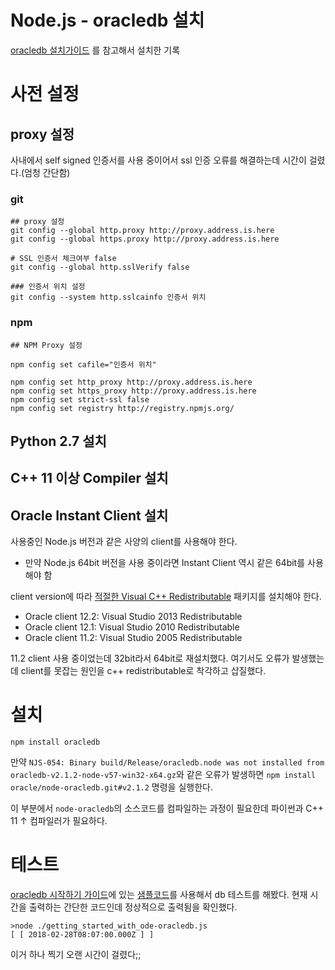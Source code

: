 # Node.js - oracledb 설치

[oracledb 설치가이드](https://github.com/oracle/node-oracledb/blob/master/INSTALL.md#instructions) 를 참고해서 설치한 기록

# 사전 설정

## proxy 설정

사내에서 self signed 인증서를 사용 중이어서 ssl 인증 오류를 해결하는데 시간이 걸렸다.(엄청 간단함)

### git

    ## proxy 설정
    git config --global http.proxy http://proxy.address.is.here
    git config --global https.proxy http://proxy.address.is.here
    
    # SSL 인증서 체크여부 false
    git config --global http.sslVerify false
    
    ### 인증서 위치 설정
    git config --system http.sslcainfo 인증서 위치

### npm

    ## NPM Proxy 설정
    
    npm config set cafile="인증서 위치"
    
    npm config set http_proxy http://proxy.address.is.here
    npm config set https_proxy http://proxy.address.is.here
    npm config set strict-ssl false
    npm config set registry http://registry.npmjs.org/

## Python 2.7 설치

## C++ 11 이상 Compiler 설치

## Oracle Instant Client 설치

사용중인 Node.js 버전과 같은 사양의 client를 사용해야 한다.
  * 만약 Node.js 64bit 버전을 사용 중이라면 Instant Client 역시 같은 64bit를 사용해야 함

client version에 따라 [적절한 Visual C++ Redistributable](https://github.com/oracle/node-oracledb/blob/master/INSTALL.md#--366-install-the-visual-studio-redistributables) 패키지를 설치해야 한다.
  * Oracle client 12.2: Visual Studio 2013 Redistributable
  * Oracle client 12.1: Visual Studio 2010 Redistributable
  * Oracle client 11.2: Visual Studio 2005 Redistributable

11.2 client 사용 중이었는데 32bit라서 64bit로 재설치했다. 여기서도 오류가 발생했는데 client를 못잡는 원인을 c++ redistributable로 착각하고 삽질했다.

# 설치

    npm install oracledb

만약 `NJS-054: Binary build/Release/oracledb.node was not installed from oracledb-v2.1.2-node-v57-win32-x64.gz`와 같은 오류가 발생하면 `npm install oracle/node-oracledb.git#v2.1.2` 명령을 실행한다.

이 부분에서 `node-oracledb`의 소스코드를 컴파일하는 과정이 필요한데 파이썬과 C++ 11 ↑ 컴파일러가 필요하다.

# 테스트
[oracledb 시작하기 가이드](https://github.com/oracle/node-oracledb/blob/master/doc/api.md#getstarted)에 있는 [샘플코드](https://github.com/sshplendid/til/blob/master/nodejs/examples/getting_started_with_node-oracledb.js)를 사용해서 db 테스트를 해봤다. 현재 시간을 출력하는 간단한 코드인데 정상적으로 출력됨을 확인했다.

    >node ./getting_started_with_ode-oracledb.js
	[ [ 2018-02-28T08:07:00.000Z ] ]

이거 하나 찍기 오랜 시간이 걸렸다;;
